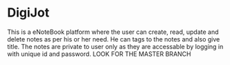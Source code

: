 # DigiJot
This is a eNoteBook platform where the user can create, read, update and delete notes as per his or her need. He can tags to the notes and also give title. The notes are private to user only as they are accessable by logging in with unique id and password.
LOOK FOR THE MASTER BRANCH
